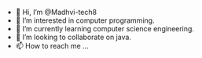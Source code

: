 - 👋 Hi, I’m @Madhvi-tech8
- 👀 I’m interested in computer programming.
- 🌱 I’m currently learning computer science engineering.
- 💞️ I’m looking to collaborate on java.
- 📫 How to reach me ...

<!---
Madhvi-tech8/Madhvi-tech8 is a ✨ special ✨ repository because its `README.md` (this file) appears on your GitHub profile.
You can click the Preview link to take a look at your changes.
--->

